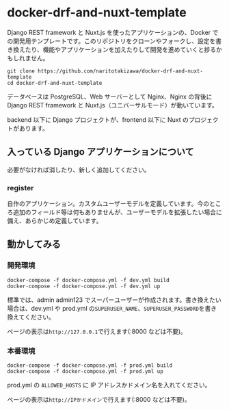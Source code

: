# docker-drf-and-nuxt-template

Django REST framework と Nuxt.js を使ったアプリケーションの、Docker での開発用テンプレートです。このリポジトリをクローンやフォークし、設定を書き換えたり、機能やアプリケーションを加えたりして開発を進めていくと捗るかもしれません。

```
git clone https://github.com/naritotakizawa/docker-drf-and-nuxt-template
cd docker-drf-and-nuxt-template
```

データベースは PostgreSQL、Web サーバーとして Nginx、Nginx の背後に Django REST framework と Nuxt.js（ユニバーサルモード）が動いています。

backend 以下に Django プロジェクトが、frontend 以下に Nuxt のプロジェクトがあります。

## 入っている Django アプリケーションについて

必要がなければ消したり、新しく追加してください。

### register

自作のアプリケーション。カスタムユーザーモデルを定義しています。今のところ追加のフィールド等は何もありませんが、ユーザーモデルを拡張したい場合に備え、あらかじめ定義しています。

## 動かしてみる

### 開発環境

```
docker-compose -f docker-compose.yml -f dev.yml build
docker-compose -f docker-compose.yml -f dev.yml up
```

標準では、admin admin123 でスーパーユーザーが作成されます。書き換えたい場合は、dev.yml や prod.yml の`SUPERUSER_NAME`、`SUPERUSER_PASSWORD`を書き換えてください。

ページの表示は`http://127.0.0.1`で行えます(:8000 などは不要)。

### 本番環境

```
docker-compose -f docker-compose.yml -f prod.yml build
docker-compose -f docker-compose.yml -f prod.yml up
```

prod.yml の `ALLOWED_HOSTS` に IP アドレスかドメイン名を入れてください。

ページの表示は`http://IPかドメイン`で行えます(:8000 などは不要)。
